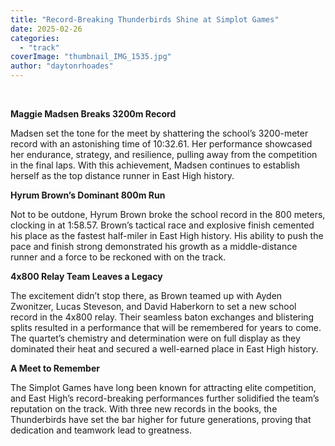 ```yaml
---
title: "Record-Breaking Thunderbirds Shine at Simplot Games"
date: 2025-02-26
categories: 
  - "track"
coverImage: "thumbnail_IMG_1535.jpg"
author: "daytonrhoades"
---
```


 

**Maggie Madsen Breaks 3200m Record**

Madsen set the tone for the meet by shattering the school’s 3200-meter record with an astonishing time of 10:32.61. Her performance showcased her endurance, strategy, and resilience, pulling away from the competition in the final laps. With this achievement, Madsen continues to establish herself as the top distance runner in East High history.

**Hyrum Brown’s Dominant 800m Run**

Not to be outdone, Hyrum Brown broke the school record in the 800 meters, clocking in at 1:58.57. Brown’s tactical race and explosive finish cemented his place as the fastest half-miler in East High history. His ability to push the pace and finish strong demonstrated his growth as a middle-distance runner and a force to be reckoned with on the track.

**4x800 Relay Team Leaves a Legacy**

The excitement didn’t stop there, as Brown teamed up with Ayden Zwonitzer, Lucas Steveson, and David Haberkorn to set a new school record in the 4x800 relay. Their seamless baton exchanges and blistering splits resulted in a performance that will be remembered for years to come. The quartet’s chemistry and determination were on full display as they dominated their heat and secured a well-earned place in East High history.

**A Meet to Remember**

The Simplot Games have long been known for attracting elite competition, and East High’s record-breaking performances further solidified the team’s reputation on the track. With three new records in the books, the Thunderbirds have set the bar higher for future generations, proving that dedication and teamwork lead to greatness.

